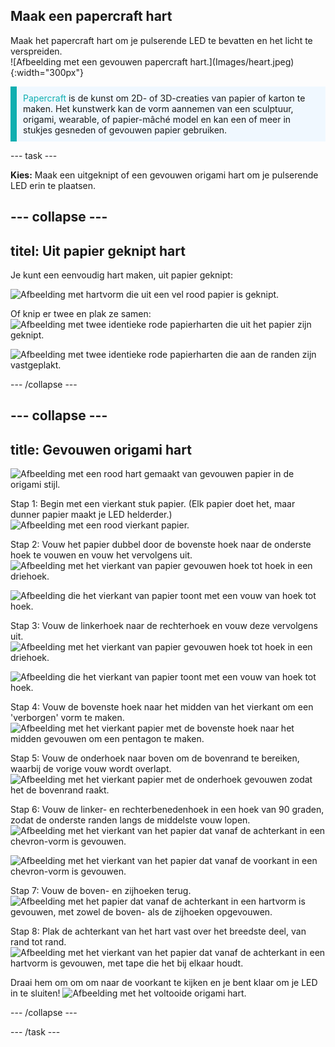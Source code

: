 ## Maak een papercraft hart

<div style="display: flex; flex-wrap: wrap">
<div style="flex-basis: 200px; flex-grow: 1; margin-right: 15px;">
Maak het papercraft hart om je pulserende LED te bevatten en het licht te verspreiden. 
</div>
<div>
![Afbeelding met een gevouwen papercraft hart.](Images/heart.jpeg){:width="300px"}
</div>
</div>

<p style="border-left: solid; border-width:10px; border-color: #0faeb0; background-color: aliceblue; padding: 10px;">
<span style="color: #0faeb0">Papercraft</span> is de kunst om 2D- of 3D-creaties van papier of karton te maken. Het kunstwerk kan de vorm aannemen van een sculptuur, origami, wearable, of papier-mâché model en kan een of meer in stukjes gesneden of gevouwen papier gebruiken.</p>

--- task ---

**Kies:** Maak een uitgeknipt of een gevouwen origami hart om je pulserende LED erin te plaatsen.

--- collapse ---
---
titel: Uit papier geknipt hart
---

Je kunt een eenvoudig hart maken, uit papier geknipt:

![Afbeelding met hartvorm die uit een vel rood papier is geknipt.](images/heart-cutout.png)

Of knip er twee en plak ze samen: ![Afbeelding met twee identieke rode papierharten die uit het papier zijn geknipt.](images/heart-cutout2.png)

![Afbeelding met twee identieke rode papierharten die aan de randen zijn vastgeplakt.](images/heart-cutout3.png)


--- /collapse ---


--- collapse ---
---
title: Gevouwen origami hart
---

![Afbeelding met een rood hart gemaakt van gevouwen papier in de origami stijl.](images/heart.png)

Stap 1: Begin met een vierkant stuk papier. (Elk papier doet het, maar dunner papier maakt je LED helderder.) ![Afbeelding met een rood vierkant papier.](images/heart1.png)


Stap 2: Vouw het papier dubbel door de bovenste hoek naar de onderste hoek te vouwen en vouw het vervolgens uit. ![Afbeelding met het vierkant van papier gevouwen hoek tot hoek in een driehoek.](images/heart2.png)

![Afbeelding die het vierkant van papier toont met een vouw van hoek tot hoek.](images/heart3.png)


Stap 3: Vouw de linkerhoek naar de rechterhoek en vouw deze vervolgens uit. ![Afbeelding met het vierkant van papier gevouwen hoek tot hoek in een driehoek.](images/heart4.png)

![Afbeelding die het vierkant van papier toont met een vouw van hoek tot hoek.](images/heart5.png)


Stap 4: Vouw de bovenste hoek naar het midden van het vierkant om een 'verborgen' vorm te maken. ![Afbeelding met het vierkant papier met de bovenste hoek naar het midden gevouwen om een pentagon te maken.](images/heart6.png)


Stap 5: Vouw de onderhoek naar boven om de bovenrand te bereiken, waarbij de vorige vouw wordt overlapt. ![Afbeelding met het vierkant papier met de onderhoek gevouwen zodat het de bovenrand raakt.](images/heart7.png)

Stap 6: Vouw de linker- en rechterbenedenhoek in een hoek van 90 graden, zodat de onderste randen langs de middelste vouw lopen. ![Afbeelding met het vierkant van het papier dat vanaf de achterkant in een chevron-vorm is gevouwen.](images/heart8.png)

![Afbeelding met het vierkant van het papier dat vanaf de voorkant in een chevron-vorm is gevouwen.](images/heart9.png)


Stap 7: Vouw de boven- en zijhoeken terug. ![Afbeelding met het papier dat vanaf de achterkant in een hartvorm is gevouwen, met zowel de boven- als de zijhoeken opgevouwen.](images/heart10.png)

Stap 8: Plak de achterkant van het hart vast over het breedste deel, van rand tot rand. ![Afbeelding met het vierkant van het papier dat vanaf de achterkant in een hartvorm is gevouwen, met tape die het bij elkaar houdt.](images/heart11.png)

Draai hem om om om naar de voorkant te kijken en je bent klaar om je LED in te sluiten! ![Afbeelding met het voltooide origami hart.](images/heart.png)


--- /collapse ---

--- /task ---


